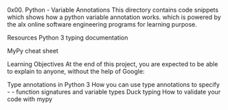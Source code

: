 0x00. Python - Variable Annotations
This directory contains code snippets which shows how a python variable annotation works. which is powered by the alx online software engineering programs for learning purpose.

Resources
Python 3 typing documentation

MyPy cheat sheet

Learning Objectives
At the end of this project, you are expected to be able to explain to anyone, without the help of Google:

Type annotations in Python 3
How you can use type annotations to specify - - function signatures and variable types
Duck typing
How to validate your code with mypy

